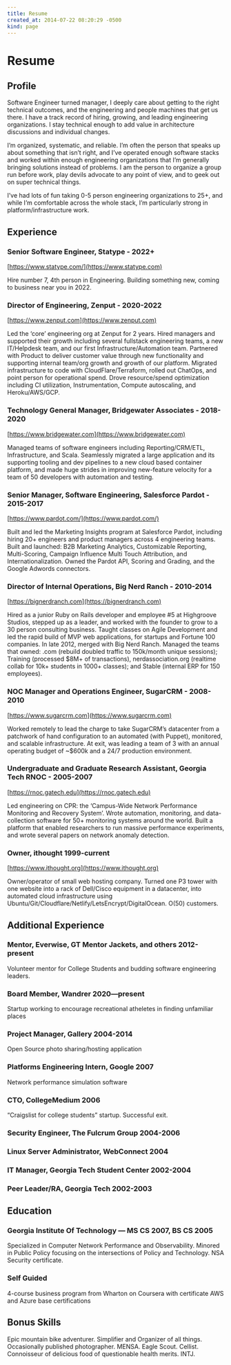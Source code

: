 ```yaml
---
title: Resume
created_at: 2014-07-22 08:20:29 -0500
kind: page
---
```


# Resume

## Profile

Software Engineer turned manager, I deeply care about getting to the right technical outcomes, and the engineering and people machines that get us there. I have a track record of hiring, growing, and leading engineering organizations. I stay technical enough to add value in architecture discussions and individual changes.

I’m organized, systematic, and reliable.  I’m often the person that speaks up about something that isn’t right, and I’ve operated enough software stacks and worked within enough engineering organizations that I’m generally bringing solutions instead of problems. I am the person to organize a group run before work, play devils advocate to any point of view, and to geek out on super technical things.

I’ve had lots of fun taking 0-5 person engineering organizations to 25+, and while I’m comfortable across the whole stack, I’m particularly strong in platform/infrastructure work.

## Experience

### Senior Software Engineer, Statype - 2022+

[https://www.statype.com/](https://www.statype.com)

Hire number 7, 4th person in Engineering. Building something new, coming to business near you in 2022.

### Director of Engineering, Zenput - 2020-2022

[https://www.zenput.com](https://www.zenput.com)

Led the ‘core’ engineering org at Zenput for 2 years. Hired managers and supported their growth including several fullstack engineering teams, a new IT/Helpdesk team, and our first Infrastructure/Automation team. Partnered with Product to deliver customer value through new functionality and supporting internal team/org growth and growth of our platform.  Migrated infrastructure to code with CloudFlare/Terraform, rolled out ChatOps, and point person for operational spend. Drove resource/spend optimization including CI utilization, Instrumentation, Compute autoscaling, and Heroku/AWS/GCP. 

### Technology General Manager, Bridgewater Associates - 2018-2020

[https://www.bridgewater.com](https://www.bridgewater.com)

Managed teams of software engineers including Reporting/CRM/ETL, Infrastructure, and Scala. Seamlessly migrated a large application and its supporting tooling and dev pipelines to a new cloud based container platform, and made huge strides in improving new-feature velocity for a team of 50 developers with automation and testing.

### Senior Manager, Software Engineering, Salesforce Pardot - 2015-2017

[https://www.pardot.com/](https://www.pardot.com/)

Built and led the Marketing Insights program at Salesforce Pardot, including hiring 20+ engineers and product managers across 4 engineering teams. Built and launched: B2B Marketing Analytics, Customizable Reporting, Multi-Scoring, Campaign Influence Multi Touch Attribution, and Internationalization. Owned the Pardot API, Scoring and Grading, and the Google Adwords connectors.

### Director of Internal Operations, Big Nerd Ranch - 2010-2014

[https://bignerdranch.com](https://bignerdranch.com)

Hired as a junior Ruby on Rails developer and employee #5 at Highgroove Studios, stepped up as a leader, and worked with the founder to grow to a 30 person consulting business. Taught classes on Agile Development and led the rapid build of MVP web applications, for startups and Fortune 100 companies. In late 2012, merged with Big Nerd Ranch. Managed the teams that owned: .com (rebuild doubled traffic to 150k/month unique sessions); Training (processed $8M+ of transactions), nerdassociation.org (realtime collab for 10k+ students in 1000+ classes); and Stable (internal ERP for 150 employees).

### NOC Manager and Operations Engineer, SugarCRM - 2008-2010

[https://www.sugarcrm.com](https://www.sugarcrm.com)

Worked remotely to lead the charge to take SugarCRM’s datacenter from a patchwork of hand configuration to an automated (with Puppet), monitored, and scalable infrastructure. At exit, was leading a team of 3 with an annual operating budget of ~$600k and a 24/7 production environment.

### Undergraduate and Graduate Research Assistant, Georgia Tech RNOC - 2005-2007

[https://rnoc.gatech.edu](https://rnoc.gatech.edu)

Led engineering on CPR: the ‘Campus-Wide Network Performance Monitoring and Recovery System’. Wrote automation, monitoring, and data-collection software for 50+ monitoring systems around the world. Built a platform that enabled researchers to run massive performance experiments, and wrote several papers on network anomaly detection.

### Owner, ithought 1999-current

[https://www.ithought.org](https://www.ithought.org)

Owner/operator of small web hosting company. Turned one P3 tower with one website into a rack of Dell/Cisco equipment in a datacenter, into automated cloud infrastructure using  Ubuntu/Git/Cloudflare/Netlify/LetsEncrypt/DigitalOcean. O(50) customers.

## Additional Experience

### Mentor, Everwise, GT Mentor Jackets, and others 2012-present
Volunteer mentor for College Students and budding software engineering leaders. 

### Board Member, Wandrer 2020—present
Startup working to encourage recreational atheletes in finding unfamiliar places

### Project Manager, Gallery 2004-2014
Open Source photo sharing/hosting application

### Platforms Engineering Intern, Google 2007
Network performance simulation software

### CTO, CollegeMedium 2006
“Craigslist for college students” startup. Successful exit.

### Security Engineer, The Fulcrum Group 2004-2006

### Linux Server Administrator, WebConnect 2004

### IT Manager, Georgia Tech Student Center 2002-2004

### Peer Leader/RA, Georgia Tech 2002-2003

## Education

### Georgia Institute Of Technology — MS CS 2007, BS CS 2005

Specialized in Computer Network Performance and Observability. Minored in Public Policy focusing on the intersections of Policy and Technology. NSA Security certificate.

### Self Guided

4-course business program from Wharton on Coursera with certificate
AWS and Azure base certifications

## Bonus Skills

Epic mountain bike adventurer. Simplifier and Organizer of all things. Occasionally published photographer. MENSA. Eagle Scout. Cellist. Connoisseur of delicious food of questionable health merits. INTJ.
